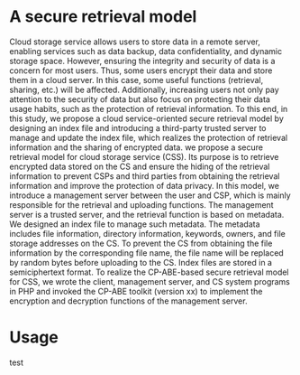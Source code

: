 # A secure retrieval model
Cloud storage service allows users to store data in a remote server, enabling services such as data backup, data confidentiality, and dynamic storage space. However, ensuring the integrity and security of data is a concern for most users. Thus, some users encrypt their data and store them in a cloud server. In this case, some useful functions (retrieval, sharing, etc.) will be affected. Additionally, increasing users not only pay attention to the security of data but also focus on protecting their data usage habits, such as the protection of retrieval information. To this end, in this study, we propose a cloud service-oriented secure retrieval model by designing an index file and introducing a third-party trusted server to manage and update the index file, which realizes the protection of retrieval information and the sharing of encrypted data.
we propose a secure retrieval model for cloud storage service (CSS). Its purpose is to retrieve encrypted data stored on the CS and ensure the hiding of the retrieval information to prevent CSPs and third parties from obtaining the retrieval information and improve the protection of data privacy. In this model, we introduce a management server between the user and CSP, which is mainly responsible for the retrieval and uploading functions. The management server is a trusted server, and the retrieval function is based on metadata. We designed an index file to manage such metadata. The metadata includes file information, directory information, keywords, owners, and file storage addresses on the CS. To prevent the CS from obtaining the file information by the corresponding file name, the file name will be replaced by random bytes before uploading to the CS. Index files are stored in a semiciphertext format. 
To realize the CP-ABE-based secure retrieval model for CSS, we wrote the client, management server, and CS system programs in PHP and invoked the CP-ABE toolkit (version xx) to implement the encryption and decryption functions of the management server.

# Usage
test
